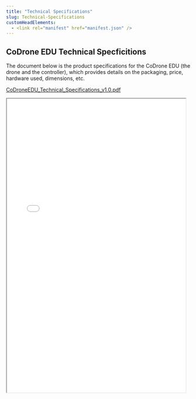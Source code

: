 ```yaml
---
title: "Technical Specifications"
slug: Technical-Specifications
customHeadElements:
  - <link rel="manifest" href="manifest.json" />
---
```


## CoDrone EDU Technical Specficitions

The document below is the product specifications for the CoDrone EDU (the drone and the controller), which provides details on the packaging, price, hardware used, dimensions, etc.

[CoDroneEDU_Technical_Specifications_v1.0.pdf](/files/cde_technical_specifications_v_1_0.pdf)
<iframe src="/files/cde_technical_specifications_v_1_0.pdf#view=FitH&navpanes=0" width="97%" height="800px">
    This browser does not support PDF previews. Click [here](/files/cde_technical_specifications_v_1_0.pdf) to download the PDF file.
</iframe>